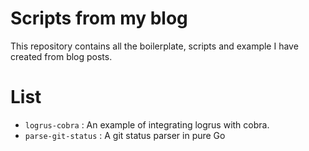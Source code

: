 # Scripts from my blog

This repository contains all the boilerplate, scripts and example I have created from blog posts.

# List

* `logrus-cobra` : An example of integrating logrus with cobra.
* `parse-git-status` : A git status parser in pure Go